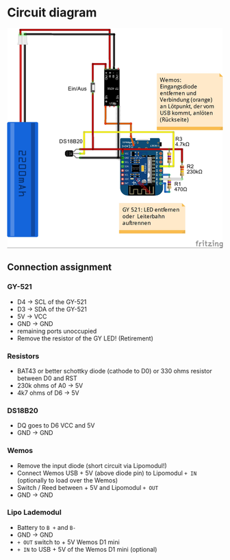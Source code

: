 # Circuit diagram

![Schematic](/pics/Schematic.jpg)

## Connection assignment

### GY-521

- D4 -> SCL of the GY-521
- D3 -> SDA of the GY-521
- 5V -> VCC
- GND -> GND
- remaining ports unoccupied
- Remove the resistor of the GY LED! (Retirement)

### Resistors

- BAT43 or better schottky diode (cathode to D0) or 330 ohms resistor between D0 and RST
- 230k ohms of A0 -> 5V
- 4k7 ohms of D6 -> 5V

### DS18B20

- DQ goes to D6
VCC and 5V
- GND -> GND

### Wemos

- Remove the input diode (short circuit via Lipomodul!)
- Connect Wemos USB + 5V (above diode pin) to Lipomodul `+ IN` (optionally to load over the Wemos)
- Switch / Reed between + 5V and Lipomodul `+ OUT`
- GND -> GND

### Lipo Lademodul

- Battery to `B +` and `B-`
- GND -> GND
- `+ OUT` switch to + 5V Wemos D1 mini
- `+ IN` to USB + 5V of the Wemos D1 mini (optional)
